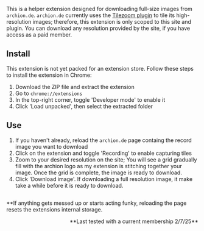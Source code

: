 This is a helper extension designed for downloading full-size images from `archion.de`. `archion.de` currently uses the [Tilezoom plugin](https://github.com/ematsakov/tilezoom) to tile its high-resolution images; therefore, this extension is only scoped to this site and plugin. You can download any resolution provided by the site, if you have access as a paid member.

## Install
This extension is not yet packed for an extension store. Follow these steps to install the extension in Chrome:

1. Download the ZIP file and extract the extension
2. Go to `chrome://extensions`
3. In the top-right corner, toggle 'Developer mode' to enable it
4. Click 'Load unpacked', then select the extracted folder

## Use
1) If you haven't already, reload the `archion.de` page containg the record image you want to download
2) Click on the extension and toggle 'Recording' to enable capturing tiles
3) Zoom to your desired resolution on the site; You will see a grid gradually fill with the archion logo as my extension is stitching together your image. Once the grid is complete, the image is ready to download.
4) Click 'Download image'. If downloading a full resolution image, it make take a while before it is ready to download.

##
**If anything gets messed up or starts acting funky, reloading the page resets the extensions internal storage.

<div align="right">**Last tested with a current membership 2/7/25**</div>
